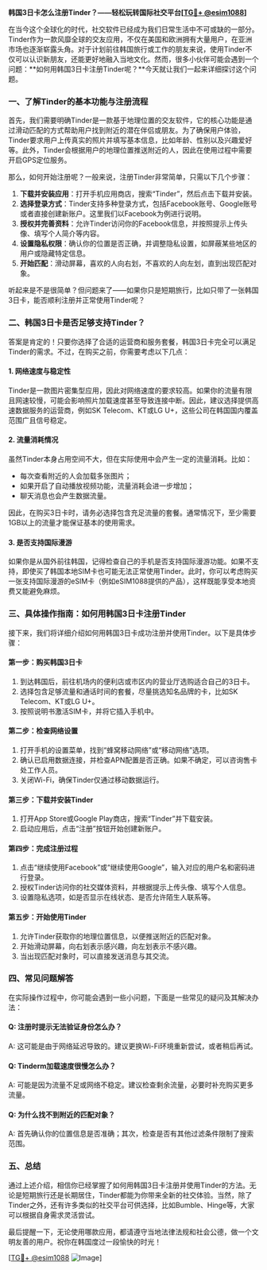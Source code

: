 **韩国3日卡怎么注册Tinder？——轻松玩转国际社交平台[[TG💪+ @esim1088](https://t.me/s/esim1088)]**

在当今这个全球化的时代，社交软件已经成为我们日常生活中不可或缺的一部分。Tinder作为一款风靡全球的交友应用，不仅在美国和欧洲拥有大量用户，在亚洲市场也逐渐崭露头角。对于计划前往韩国旅行或工作的朋友来说，使用Tinder不仅可以认识新朋友，还能更好地融入当地文化。然而，很多小伙伴可能会遇到一个问题：**如何用韩国3日卡注册Tinder呢？**今天就让我们一起来详细探讨这个问题。

### **一、了解Tinder的基本功能与注册流程**

首先，我们需要明确Tinder是一款基于地理位置的交友软件，它的核心功能是通过滑动匹配的方式帮助用户找到附近的潜在伴侣或朋友。为了确保用户体验，Tinder要求用户上传真实的照片并填写基本信息，比如年龄、性别以及兴趣爱好等。此外，Tinder会根据用户的地理位置推送附近的人，因此在使用过程中需要开启GPS定位服务。

那么，如何开始注册呢？一般来说，注册Tinder非常简单，只需以下几个步骤：

1. **下载并安装应用**：打开手机应用商店，搜索“Tinder”，然后点击下载并安装。
2. **选择登录方式**：Tinder支持多种登录方式，包括Facebook账号、Google账号或者直接创建新账户。这里我们以Facebook为例进行说明。
3. **授权并完善资料**：允许Tinder访问你的Facebook信息，并按照提示上传头像、填写个人简介等内容。
4. **设置隐私权限**：确认你的位置是否正确，并调整隐私设置，如屏蔽某些地区的用户或隐藏特定信息。
5. **开始匹配**：滑动屏幕，喜欢的人向右划，不喜欢的人向左划，直到出现匹配对象。

听起来是不是很简单？但问题来了——如果你只是短期旅行，比如只带了一张韩国3日卡，能否顺利注册并正常使用Tinder呢？

### **二、韩国3日卡是否足够支持Tinder？**

答案是肯定的！只要你选择了合适的运营商和服务套餐，韩国3日卡完全可以满足Tinder的需求。不过，在购买之前，你需要考虑以下几点：

#### **1. 网络速度与稳定性**
Tinder是一款图片密集型应用，因此对网络速度的要求较高。如果你的流量有限且网速较慢，可能会影响照片加载速度甚至导致连接中断。因此，建议选择提供高速数据服务的运营商，例如SK Telecom、KT或LG U+，这些公司在韩国国内覆盖范围广且信号稳定。

#### **2. 流量消耗情况**
虽然Tinder本身占用空间不大，但在实际使用中会产生一定的流量消耗。比如：
- 每次查看附近的人会加载多张图片；
- 如果开启了自动播放视频功能，流量消耗会进一步增加；
- 聊天消息也会产生数据流量。

因此，在购买3日卡时，请务必选择包含充足流量的套餐。通常情况下，至少需要1GB以上的流量才能保证基本的使用需求。

#### **3. 是否支持国际漫游**
如果你是从国外前往韩国，记得检查自己的手机是否支持国际漫游功能。如果不支持，即使买了韩国本地SIM卡也可能无法正常使用Tinder。此时，你可以考虑购买一张支持国际漫游的eSIM卡（例如eSIM1088提供的产品），这样既能享受本地资费又能避免麻烦。

### **三、具体操作指南：如何用韩国3日卡注册Tinder**

接下来，我们将详细介绍如何用韩国3日卡成功注册并使用Tinder。以下是具体步骤：

#### **第一步：购买韩国3日卡**
1. 到达韩国后，前往机场内的便利店或市区内的营业厅选购适合自己的3日卡。
2. 选择包含足够流量和通话时间的套餐，尽量挑选知名品牌的卡，比如SK Telecom、KT或LG U+。
3. 按照说明书激活SIM卡，并将它插入手机中。

#### **第二步：检查网络设置**
1. 打开手机的设置菜单，找到“蜂窝移动网络”或“移动网络”选项。
2. 确认已启用数据连接，并检查APN配置是否正确。如果不确定，可以咨询售卡处工作人员。
3. 关闭Wi-Fi，确保Tinder仅通过移动数据运行。

#### **第三步：下载并安装Tinder**
1. 打开App Store或Google Play商店，搜索“Tinder”并下载安装。
2. 启动应用后，点击“注册”按钮开始创建新账户。

#### **第四步：完成注册过程**
1. 点击“继续使用Facebook”或“继续使用Google”，输入对应的用户名和密码进行登录。
2. 授权Tinder访问你的社交媒体资料，并根据提示上传头像、填写个人信息。
3. 设置隐私选项，如是否显示在线状态、是否允许陌生人联系等。

#### **第五步：开始使用Tinder**
1. 允许Tinder获取你的地理位置信息，以便推送附近的匹配对象。
2. 开始滑动屏幕，向右划表示感兴趣，向左划表示不感兴趣。
3. 当出现匹配对象时，可以直接发送消息与其交流。

### **四、常见问题解答**

在实际操作过程中，你可能会遇到一些小问题，下面是一些常见的疑问及其解决办法：

#### **Q: 注册时提示无法验证身份怎么办？**
A: 这可能是由于网络延迟导致的。建议更换Wi-Fi环境重新尝试，或者稍后再试。

#### **Q: Tinderm加载速度很慢怎么办？**
A: 可能是因为流量不足或网络不稳定。建议检查剩余流量，必要时补充购买更多流量。

#### **Q: 为什么找不到附近的匹配对象？**
A: 首先确认你的位置信息是否准确；其次，检查是否有其他过滤条件限制了搜索范围。

### **五、总结**

通过上述介绍，相信你已经掌握了如何用韩国3日卡注册并使用Tinder的方法。无论是短期旅行还是长期居住，Tinder都能为你带来全新的社交体验。当然，除了Tinder之外，还有许多类似的社交平台可供选择，比如Bumble、Hinge等，大家可以根据自身需求灵活尝试。

最后提醒一下，无论使用哪款应用，都请遵守当地法律法规和社会公德，做一个文明友善的用户。祝你在韩国度过一段愉快的时光！

[[TG💪+ @esim1088](https://t.me/s/esim1088) ![Image](https://i.postimg.cc/4NQfJmqS/Snipaste-2025-05-13-00-14-12.png)]